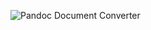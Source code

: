 ![Pandoc Document Converter](https://github.com/zhibirc/dev-random/workflows/Pandoc%20Document%20Converter/badge.svg)
